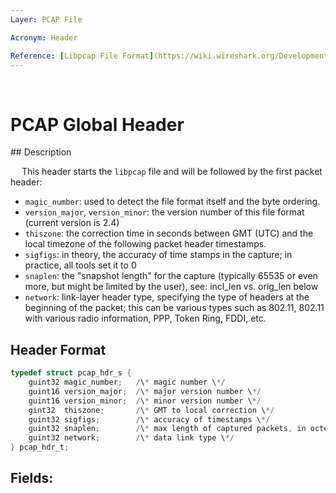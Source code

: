 ```yaml
---
Layer: PCAP File

Acronym: Header

Reference: [Libpcap File Format](https://wiki.wireshark.org/Development/LibpcapFileFormat#Global_Header)
---
```


&nbsp;

# PCAP Global Header

## Description

&emsp; This header starts the `libpcap` file and will be followed by the first packet header:

 - `magic_number`: used to detect the file format itself and the byte ordering.
 - `version_major`, `version_minor`: the version number of this file format (current version is 2.4)
 - `thiszone`: the correction time in seconds between GMT (UTC) and the local timezone of the following packet header timestamps.
 - `sigfigs`: in theory, the accuracy of time stamps in the capture; in practice, all tools set it to 0
 - `snaplen`: the "snapshot length" for the capture (typically 65535 or even more, but might be limited by the user), see: incl_len vs. orig_len below
 - `network`: link-layer header type, specifying the type of headers at the beginning of the packet; this can be various types such as 802.11, 802.11 with various radio information, PPP, Token Ring, FDDI, etc.

## Header Format

```C
typedef struct pcap_hdr_s {
    guint32 magic_number;   /\* magic number \*/
    guint16 version_major;  /\* major version number \*/
    guint16 version_minor;  /\* minor version number \*/
    gint32  thiszone;       /\* GMT to local correction \*/
    guint32 sigfigs;        /\* accuracy of timestamps \*/
    guint32 snaplen;        /\* max length of captured packets, in octets \*/
    guint32 network;        /\* data link type \*/
} pcap_hdr_t;
```

## Fields:
